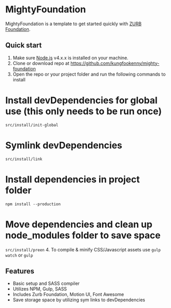 # MightyFoundation

MightyFoundation is a template to get started quickly with [ZURB Foundation](http://foundation.zurb.com).

## Quick start

1. Make sure [Node.js](http://nodejs.org) v4.x.x is installed on your machine.
2. Clone or download repo at https://github.com/kungfookenny/mighty-foundation
3. Open the repo or your project folder and run the following commands to install

# Install devDependencies for global use (this only needs to be run once)
`src/install/init-global`

# Symlink devDependencies
`src/install/link`

# Install dependencies in project folder
`npm install --production`

# Move dependencies and clean up node_modules folder to save space
`src/install/preen`
4. To compile & minify CSS/Javascript assets use `gulp watch` or `gulp`

## Features

* Basic setup and SASS compiler
* Utilizes NPM, Gulp, SASS
* Includes Zurb Foundation, Motion UI, Font Awesome
* Save storage space by utilizing sym links to devDependencies